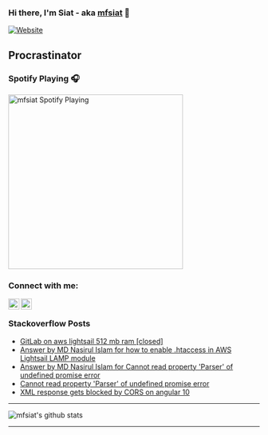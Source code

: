### Hi there, I'm Siat - aka [mfsiat][website] 👋

[![Website](https://img.shields.io/website?label=mfsiat.github.io&style=for-the-badge&url=https%3A%2F%2Fcodestackr.com)](https://mfsiat.github.io/)

## Procrastinator

### Spotify Playing 🎧

[<img src="https://now-playing-codestackr.vercel.app/api/spotify-playing" alt="mfsiat Spotify Playing" width="350" />](https://open.spotify.com/user/yar0q4ayr73cdw0shmqcdg3nw?si=NPxSbD5VR-WzjdL982wTRg)

### Connect with me:

[<img align="left" alt="nasirul-islam-4708ab153 | LinkedIn" width="22px" src="https://cdn.jsdelivr.net/npm/simple-icons@v3/icons/linkedin.svg" />][linkedin]
[<img align="left" alt="siatislam | Twitter" width="22px" src="https://cdn.jsdelivr.net/npm/simple-icons@v3/icons/twitter.svg" />][twitter]

<br />

<!-- ### Platform:

![](aws.svg) -->

### Stackoverflow Posts

<!-- BLOG-POST-LIST:START -->
- [GitLab on aws lightsail 512 mb ram [closed]](https://stackoverflow.com/questions/64333612/gitlab-on-aws-lightsail-512-mb-ram)
- [Answer by MD Nasirul Islam for how to enable .htaccess in AWS Lightsail LAMP module](https://stackoverflow.com/questions/60281420/how-to-enable-htaccess-in-aws-lightsail-lamp-module/64300735#64300735)
- [Answer by MD Nasirul Islam for Cannot read property 'Parser' of undefined promise error](https://stackoverflow.com/questions/64183286/cannot-read-property-parser-of-undefined-promise-error/64193345#64193345)
- [Cannot read property 'Parser' of undefined promise error](https://stackoverflow.com/questions/64183286/cannot-read-property-parser-of-undefined-promise-error)
- [XML response gets blocked by CORS on angular 10](https://stackoverflow.com/questions/64136444/xml-response-gets-blocked-by-cors-on-angular-10)
<!-- BLOG-POST-LIST:END -->

---

![mfsiat's github stats](https://github-readme-stats.vercel.app/api?username=mfsiat&theme=vue&show_icons=true)

---

[website]: https://mfsiat.github.io/
[twitter]: https://twitter.com/siatislam
[linkedin]: https://linkedin.com/in/nasirul-islam-4708ab153
